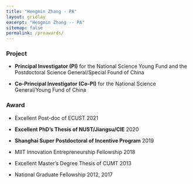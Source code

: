 ```yaml
---
title: "Hengmin Zhang - PA"
layout: gridlay
excerpt: "Hengmin Zhang -- PA"
sitemap: false
permalink: /proawards/
---
```



### **Project**

-  **Principal Investigator (PI)** for the National Science Young Fund and the Postdoctoral Science General/Special Found of China

-  **Co-Principal Investigator (Co-PI)** for the National Science General/Young Fund of China

### **Award** 

-  Excellent Post-doc of ECUST 2021

-  **Excellent PhD’s Thesis of NUST/Jiangsu/CIE** 2020

-  **Shanghai Super Postdoctoral of Incentive Program** 2019

-  MIIT Innovation Entrepreneurship Fellowship 2018

-  Excellent Master’s Degree Thesis of CUMT 2013

-  National Graduate Fellowship 2012, 2017
 